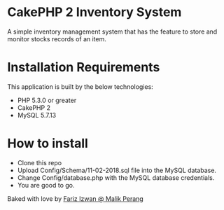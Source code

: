 CakePHP 2 Inventory System
===========

A simple inventory management system that has the feature to store and monitor stocks records of an item.


Installation Requirements
===========
This application is built by the below technologies:
- PHP 5.3.0 or greater
- CakePHP 2
- MySQL 5.7.13


How to install
==============

- Clone this repo
- Upload Config/Schema/11-02-2018.sql file into the MySQL database.
- Change Config/database.php with the MySQL database credentials.
- You are good to go.

Baked with love by [Fariz Izwan @ Malik Perang](https://github.com/malikperang)